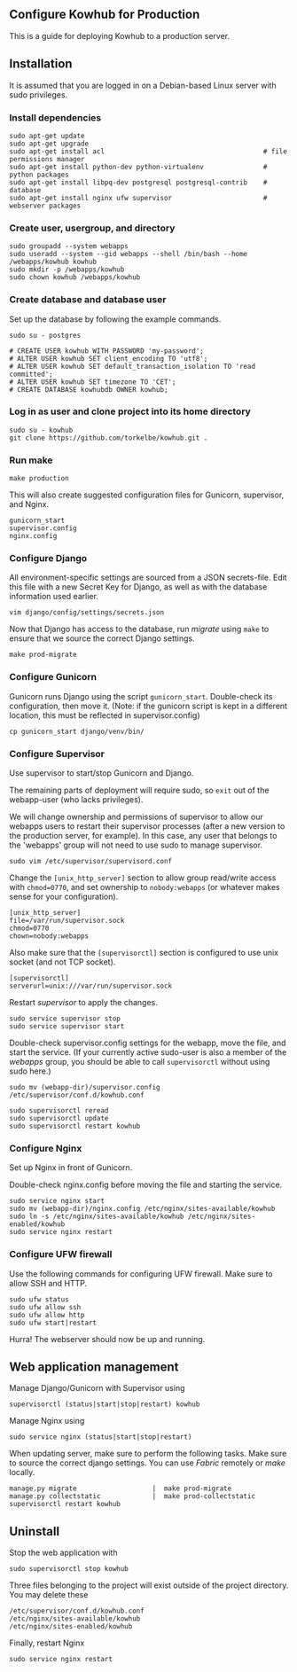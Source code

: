 ## Configure Kowhub for Production

This is a guide for deploying Kowhub to a production server.

## Installation

It is assumed that you are logged in on a Debian-based Linux server with sudo privileges.

### Install dependencies

```text
sudo apt-get update
sudo apt-get upgrade
sudo apt-get install acl                                        # file permissions manager
sudo apt-get install python-dev python-virtualenv               # python packages
sudo apt-get install libpq-dev postgresql postgresql-contrib    # database
sudo apt-get install nginx ufw supervisor                       # webserver packages
```

### Create user, usergroup, and directory

```text
sudo groupadd --system webapps
sudo useradd --system --gid webapps --shell /bin/bash --home /webapps/kowhub kowhub
sudo mkdir -p /webapps/kowhub
sudo chown kowhub /webapps/kowhub
```

### Create database and database user

Set up the database by following the example commands.

```text
sudo su - postgres

# CREATE USER kowhub WITH PASSWORD 'my-password';
# ALTER USER kowhub SET client_encoding TO 'utf8';
# ALTER USER kowhub SET default_transaction_isolation TO 'read committed';
# ALTER USER kowhub SET timezone TO 'CET';
# CREATE DATABASE kowhubdb OWNER kowhub;
```

### Log in as user and clone project into its home directory

```text
sudo su - kowhub
git clone https://github.com/torkelbe/kowhub.git .
```

### Run make

```text
make production
```

This will also create suggested configuration files for Gunicorn, supervisor, and Nginx.

```text
gunicorn_start
supervisor.config
nginx.config
```

### Configure Django

All environment-specific settings are sourced from a JSON secrets-file. Edit this file with a new Secret Key for Django, as well as with the database information used earlier.

```text
vim django/config/settings/secrets.json
```

Now that Django has access to the database, run _migrate_ using `make` to ensure that we source the correct Django settings.

```text
make prod-migrate
```

### Configure Gunicorn

Gunicorn runs Django using the script `gunicorn_start`. Double-check its configuration, then move it.
(Note: if the gunicorn script is kept in a different location, this must be reflected in supervisor.config)

```text
cp gunicorn_start django/venv/bin/
```

### Configure Supervisor

Use supervisor to start/stop Gunicorn and Django.

The remaining parts of deployment will require sudo, so `exit` out of the webapp-user (who lacks privileges).

We will change ownership and permissions of supervisor to allow our webapps users to restart their supervisor processes (after a new version to the production server, for example). In this case, any user that belongs to the 'webapps' group will not need to use sudo to manage supervisor.

```text
sudo vim /etc/supervisor/supervisord.conf
```

Change the `[unix_http_server]` section to allow group read/write access with `chmod=0770`, and set ownership to `nobody:webapps` (or whatever makes sense for your configuration).

```text
[unix_http_server]
file=/var/run/supervisor.sock
chmod=0770
chown=nobody:webapps
```

Also make sure that the `[supervisorctl]` section is configured to use unix socket (and not TCP socket).

```text
[supervisorctl]
serverurl=unix:///var/run/supervisor.sock
```

Restart _supervisor_ to apply the changes.

```text
sudo service supervisor stop
sudo service supervisor start
```

Double-check supervisor.config settings for the webapp, move the file, and start the service. (If your currently active sudo-user is also a member of the _webapps_ group, you should be able to call `supervisorctl` without using sudo here.)

```text
sudo mv (webapp-dir)/supervisor.config /etc/supervisor/conf.d/kowhub.conf

sudo supervisorctl reread
sudo supervisorctl update
sudo supervisorctl restart kowhub
```

### Configure Nginx

Set up Nginx in front of Gunicorn.

Double-check nginx.config before moving the file and starting the service.

```text
sudo service nginx start
sudo mv (webapp-dir)/nginx.config /etc/nginx/sites-available/kowhub
sudo ln -s /etc/nginx/sites-available/kowhub /etc/nginx/sites-enabled/kowhub
sudo service nginx restart
```

### Configure UFW firewall

Use the following commands for configuring UFW firewall. Make sure to allow SSH and HTTP.

```text
sudo ufw status
sudo ufw allow ssh
sudo ufw allow http
sudo ufw start|restart
```

Hurra! The webserver should now be up and running.

## Web application management

Manage Django/Gunicorn with Supervisor using

```text
supervisorctl (status|start|stop|restart) kowhub
```

Manage Nginx using

```text
sudo service nginx (status|start|stop|restart)
```

When updating server, make sure to perform the following tasks. Make sure to source the correct django settings. You can use _Fabric_ remotely or _make_ locally.

```text
manage.py migrate                   |  make prod-migrate
manage.py collectstatic             |  make prod-collectstatic
supervisorctl restart kowhub
```

## Uninstall

Stop the web application with

```text
sudo supervisorctl stop kowhub
```

Three files belonging to the project will exist outside of the project directory.
You may delete these

```text
/etc/supervisor/conf.d/kowhub.conf
/etc/nginx/sites-available/kowhub
/etc/nginx/sites-enabled/kowhub
```

Finally, restart Nginx

```text
sudo service nginx restart
```